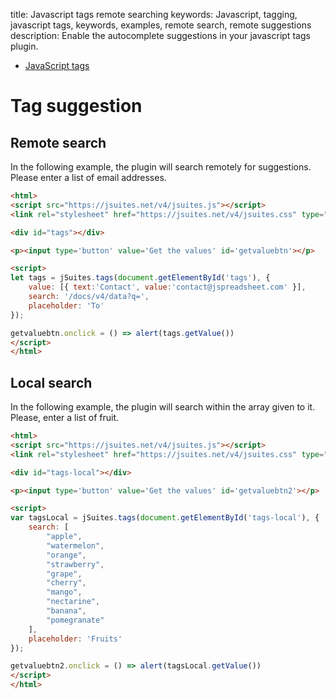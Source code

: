 title: Javascript tags remote searching
keywords: Javascript, tagging, javascript tags, keywords, examples, remote search, remote suggestions
description: Enable the autocomplete suggestions in your javascript tags plugin.

* [JavaScript tags](/docs/v4/javascript-tags)

Tag suggestion
==============

Remote search
-------------

In the following example, the plugin will search remotely for suggestions. Please enter a list of email addresses.

```html
<html>
<script src="https://jsuites.net/v4/jsuites.js"></script>
<link rel="stylesheet" href="https://jsuites.net/v4/jsuites.css" type="text/css" />

<div id="tags"></div>

<p><input type='button' value='Get the values' id='getvaluebtn'></p>

<script>
let tags = jSuites.tags(document.getElementById('tags'), {
    value: [{ text:'Contact', value:'contact@jspreadsheet.com' }],
    search: '/docs/v4/data?q=',
    placeholder: 'To'
});

getvaluebtn.onclick = () => alert(tags.getValue())
</script>
</html>
```

Local search
------------

In the following example, the plugin will search within the array given to it. Please, enter a list of fruit.

  

```html
<html>
<script src="https://jsuites.net/v4/jsuites.js"></script>
<link rel="stylesheet" href="https://jsuites.net/v4/jsuites.css" type="text/css" />

<div id="tags-local"></div>

<p><input type='button' value='Get the values' id='getvaluebtn2'></p>

<script>
var tagsLocal = jSuites.tags(document.getElementById('tags-local'), {
    search: [
        "apple",
        "watermelon",
        "orange",
        "strawberry",
        "grape",
        "cherry",
        "mango",
        "nectarine",
        "banana",
        "pomegranate"
    ],
    placeholder: 'Fruits'
});

getvaluebtn2.onclick = () => alert(tagsLocal.getValue())
</script>
</html>
```


